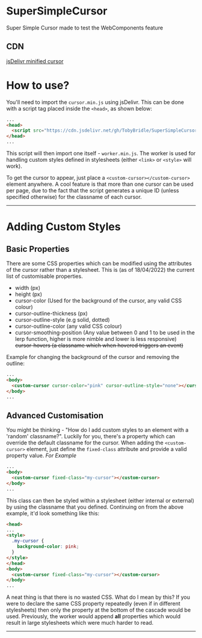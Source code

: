 # SuperSimpleCursor
Super Simple Cursor made to test the WebComponents feature

## CDN
[jsDelivr minified cursor](https://cdn.jsdelivr.net/gh/TobyBridle/SuperSimpleCursor/cursor.min.js)

# How to use?
You'll need to import the `cursor.min.js` using jsDelivr. This can be done with a script tag placed inside the `<head>`, as shown below:
```html
...
<head>
  <script src="https://cdn.jsdelivr.net/gh/TobyBridle/SuperSimpleCursor/cursor.min.js"></script>
</head>
...
```

This script will then import one itself - `worker.min.js`. The worker is used for handling custom styles defined
in stylesheets (either `<link>` or `<style>` will work).

To get the cursor to appear, just place a `<custom-cursor></custom-cursor>` element anywhere. A cool feature is
that more than one cursor can be used per page, due to the fact that the script generates a unique ID (unless specified otherwise)
for the classname of each cursor.

---

# Adding Custom Styles

## Basic Properties
There are some CSS properties which can be modified using the attributes of the cursor rather than a stylesheet. This is (as of 18/04/2022) the
current list of customisable properties.
- width (px)
- height (px)
- cursor-color (Used for the background of the cursor, any valid CSS colour)
- cursor-outline-thickness (px)
- cursor-outline-style (e.g solid, dotted)
- cursor-outline-color (any valid CSS colour)
- cursor-smoothing-position (Any value between 0 and 1 to be used in the lerp function, higher is more nimble and lower is less responsive)
~~cursor-hovers (a classname which when hovered triggers an event)~~

Example for changing the background of the cursor and removing the outline:
```html
...
<body>
  <custom-cursor cursor-color="pink" cursor-outline-style="none"></cursor>
</body>
...
```

## Advanced Customisation

You might be thinking - "How do I add custom styles to an element with a 'random' classname?".
Luckily for you, there's a property which can override the default classname for the cursor.
When adding the `<custom-cursor>` element, just define the `fixed-class` attribute and provide a valid property value.
*For Example*

```html
...
<body>
  <custom-cursor fixed-class="my-cursor"></custom-cursor>
</body>
...
```
  
This class can then be styled within a stylesheet (either internal or external) by using the classname that you defined.
Continuing on from the above example, it'd look something like this:
  
```html
<head>
...
<style>
  .my-cursor {
    background-color: pink;
  }
</style>
</head>
<body>
  <custom-cursor fixed-class="my-cursor"></custom-cursor>
</body>
...
```
  
A neat thing is that there is no wasted CSS. What do I mean by this? If you were to declare the same CSS property
repeatedly (even if in different stylesheets) then only the property at the bottom of the cascade would be used. Previously, the worker
would append **all** properties which would result in large stylesheets which were much harder to read.

---
